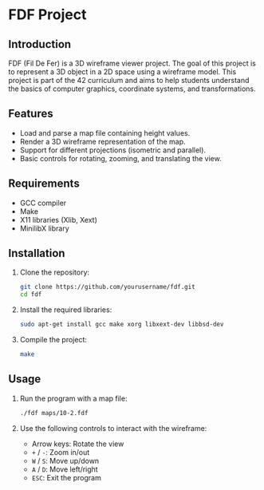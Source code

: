 # FDF Project

## Introduction

FDF (Fil De Fer) is a 3D wireframe viewer project. The goal of this project is to represent a 3D object in a 2D space using a wireframe model. This project is part of the 42 curriculum and aims to help students understand the basics of computer graphics, coordinate systems, and transformations.

## Features

- Load and parse a map file containing height values.
- Render a 3D wireframe representation of the map.
- Support for different projections (isometric and parallel).
- Basic controls for rotating, zooming, and translating the view.

## Requirements

- GCC compiler
- Make
- X11 libraries (Xlib, Xext)
- MinilibX library

## Installation

1. Clone the repository:
   ```sh
   git clone https://github.com/yourusername/fdf.git
   cd fdf
   ```

2. Install the required libraries:
   ```sh
   sudo apt-get install gcc make xorg libxext-dev libbsd-dev
   ```

3. Compile the project:
   ```sh
   make
   ```

## Usage

1. Run the program with a map file:
   ```sh
   ./fdf maps/10-2.fdf
   ```

2. Use the following controls to interact with the wireframe:
   - Arrow keys: Rotate the view
   - `+` / `-`: Zoom in/out
   - `W` / `S`: Move up/down
   - `A` / `D`: Move left/right
   - `ESC`: Exit the program
```